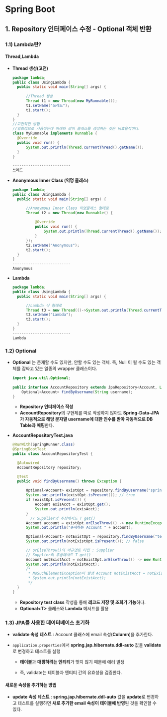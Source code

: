 # Spring Boot 





## 1. Repository 인터페이스 수정 - Optional 객체 반환



### 1.1) Lambda란?



#### Thread,Lambda

- **Thread 생성(고전)**

  ```java
  package lambda;
  public class UsingLambda {
  	public static void main(String[] args) {
  		
  		//Thread 생성
  		Thread t1 = new Thread(new MyRunnable());
  		t1.setName("쓰레드");
  		t1.start();		
  	}
  }
  //고전적인 방법
  //일회성으로 사용하는데 아래와 같이 클래스를 생성하는 것은 비효율적이다.
  class MyRunnable implements Runnable {
  	@Override
  	public void run() {
  		System.out.println(Thread.currentThread().getName());
  	}
  }
  
  --------------------------
  쓰레드
  ```

- **Anonymous Inner Class (익명 클래스)**

  ```java
  package lambda;
  public class UsingLambda {
  	public static void main(String[] args) {
  
  		//Anonymous Inner Class 익명클래스 형태로
  		Thread t2 = new Thread(new Runnable() {
  			
  			@Override
  			public void run() {
  				System.out.println(Thread.currentThread().getName());
  			}
  		});
  		t2.setName("Anonymous");
  		t2.start();
  	}
  }
  --------------------------
  Anonymous
  ```

- **Lambda**

  ```java
  package lambda;
  public class UsingLambda {
  	public static void main(String[] args) {
  
  		//Lambda 식 형태로
  		Thread t3 = new Thread(()->System.out.println(Thread.currentThread().getName()));
  		t3.setName("Lambda");
  		t3.start();
  	}
  }
  --------------------------
  Lambda
  ```






### 1.2) Optional

- **Optional** 는 존재할 수도 있지만, 안할 수도 있는 객체. 즉, Null 이 될 수도 있는 객체를 감싸고 있는 일종의 wrapper 클래스이다.

  ```java
  import java.util.Optional; 
   
  public interface AccountRepository extends JpaRepository<Account, Long>{       
      Optional<Account> findByUsername(String username);
  }
  ```

  - **Repository 인터페이스 작성**
  -  **AccountRepository**의 구현체를 따로 작성하지 않아도 **Spring-Data-JPA가 자동적으로 해당 문자열 username에 대한 인수를 받아 자동적으로 DB Table과 매핑**한다.
  
  
  
- **AccountRepositoryTest.java**

  ```java
  @RunWith(SpringRunner.class)
  @SpringBootTest
  public class AccountRepositoryTest {
  
  	@Autowired
  	AccountRepository repository;
  
  	@Test
  	public void findByUsername() throws Exception {
  	
  		Optional<Account> existOpt = repository.findByUsername("spring");
  		System.out.println(existOpt.isPresent()); // true
  		if (existOpt.isPresent()) {
  			Account exisAcct = existOpt.get();
  			System.out.println(exisAcct);
  		}
          // Supplier의 추상메서드 T get()
  		Account account = existOpt.orElseThrow(() -> new RuntimeException("존재하지 않는 username 입니다."));
  		System.out.println("존재하는 Account " + account);
  
  		Optional<Account> notExistOpt = repository.findByUsername("test2");
  		System.out.println(notExistOpt.isPresent()); // false
  
  		// orElseThrow()의 아규먼트 타입 : Supplier
  		// Supplier의 추상메서드 T get()
  		Account notExistAcct = notExistOpt.orElseThrow(() -> new RuntimeException("존재하지 않는 username 입니다."));
  		System.out.println(notExistAcct);
  		/*
  		 * NoSuchElementException이 발생 Account notExistAcct = notExistOpt.get();
  		 * System.out.println(notExistAcct);
  		 */
  	}
  }
  ```

  - **Repository test class** 작성을 통해 **레코드 저장 및 조회가 가능**하다.
  - **Optional\<T>** 클래스와 **Lambda** 메서드를 활용





### 1.3) JPA를 사용한 데이터베이스 초기화

- **validate 속성 테스트** : Account 클래스에 email 속성(**Column**)을 추가한다.

- `application.properties`에서 **spring.jap.hibernate.ddl-auto** 값을 **validate**로 변경하고 테스트를 실행

  - **테이블**과 **매핑하려는 엔티티**가 맞지 않기 때문에 에러 발생

  - 즉, validate는 테이블과 엔티티 간의 유효성을 검증한다.

    

#### 새로운 속성을 추가하는 방법

- **update 속성 테스트** :   **spring.jap.hibernate.ddl-auto** 값을 **update**로 변경하고 테스트를 실행하면 **새로 추가한 email 속성이 테이블에 반영**된 것을 확인할 수 있다.

